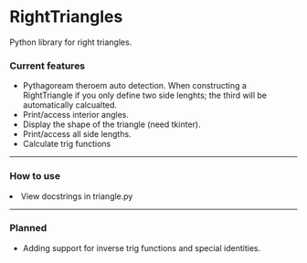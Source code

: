 # RightTriangles
Python library for right triangles.


<h3>Current features</h3>

  <ul>
   <li>Pythagoream theroem auto detection. When constructing a RightTriangle if you only define two side lenghts; the third will be automatically calcualted.</li>      
   <li>Print/access interior angles.</li>
   <li>Display the shape of the triangle (need tkinter).</li>
   <li>Print/access all side lengths.</li>
  <li>Calculate trig functions</li>
  </ul>
<hr>
<h3>How to use</h3>
<li>View docstrings in triangle.py</li>
<hr>
<h3> Planned </h3>
<ul>
  
<li>Adding support for inverse trig functions and special identities.</li>
  
</ul>
